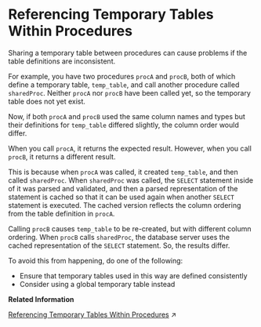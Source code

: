 <!-- loioa2aa978c84f210158298c5a888b44e04 -->

# Referencing Temporary Tables Within Procedures

Sharing a temporary table between procedures can cause problems if the table definitions are inconsistent.

For example, you have two procedures `procA` and `procB`, both of which define a temporary table, `temp_table`, and call another procedure called `sharedProc`. Neither `procA` nor `procB` have been called yet, so the temporary table does not yet exist.

Now, if both `procA` and `procB` used the same column names and types but their definitions for `temp_table` differed slightly, the column order would differ.

When you call `procA`, it returns the expected result. However, when you call `procB`, it returns a different result.

This is because when `procA` was called, it created `temp_table`, and then called `sharedProc`. When `sharedProc` was called, the `SELECT` statement inside of it was parsed and validated, and then a parsed representation of the statement is cached so that it can be used again when another `SELECT` statement is executed. The cached version reflects the column ordering from the table definition in `procA`.

Calling `procB` causes `temp_table` to be re-created, but with different column ordering. When `procB` calls `sharedProc`, the database server uses the cached representation of the `SELECT` statement. So, the results differ.

To avoid this from happening, do one of the following:

-   Ensure that temporary tables used in this way are defined consistently
-   Consider using a global temporary table instead

**Related Information**  


[Referencing Temporary Tables Within Procedures](https://help.sap.com/viewer/a898e08b84f21015969fa437e89860c8/2023_2_QRC/en-US/5482d9ab347749deb3b5595a7e41bba7.html "Sharing a temporary table between procedures can cause problems if the table definitions are inconsistent.") :arrow_upper_right:

